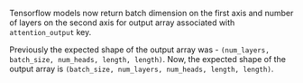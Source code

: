 Tensorflow models now return batch dimension on the first axis and number of layers on the second axis for output array associated with `attention_output` key.

Previously the expected shape of the output array was - `(num_layers, batch_size, num_heads, length, length)`. Now, the expected shape of the output array is `(batch_size, num_layers, num_heads, length, length)`.
